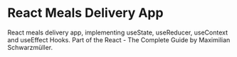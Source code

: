 # React Meals Delivery App

React meals delivery app, implementing useState, useReducer, useContext and useEffect Hooks. 
Part of the React - The Complete Guide by Maximilian Schwarzmüller. 
